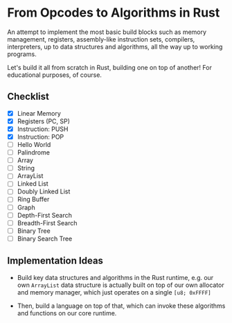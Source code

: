 # From Opcodes to Algorithms in Rust

An attempt to implement the most basic build blocks such as memory management, registers, assembly-like instruction sets, compilers, interpreters, up to data structures and algorithms, all the way up to working programs.

Let's build it all from scratch in Rust, building one on top of another! For educational purposes, of course.

## Checklist

- [x] Linear Memory
- [x] Registers (PC, SP)
- [x] Instruction: PUSH
- [x] Instruction: POP
- [ ] Hello World
- [ ] Palindrome
- [ ] Array
- [ ] String
- [ ] ArrayList
- [ ] Linked List
- [ ] Doubly Linked List
- [ ] Ring Buffer
- [ ] Graph
- [ ] Depth-First Search
- [ ] Breadth-First Search
- [ ] Binary Tree
- [ ] Binary Search Tree

## Implementation Ideas

- Build key data structures and algorithms in the Rust runtime, e.g. our own `ArrayList` data structure is actually built on top of our own allocator and memory manager, which just operates on a single `[u8; 0xFFFF]`

- Then, build a language on top of that, which can invoke these algorithms and functions on our core runtime.
